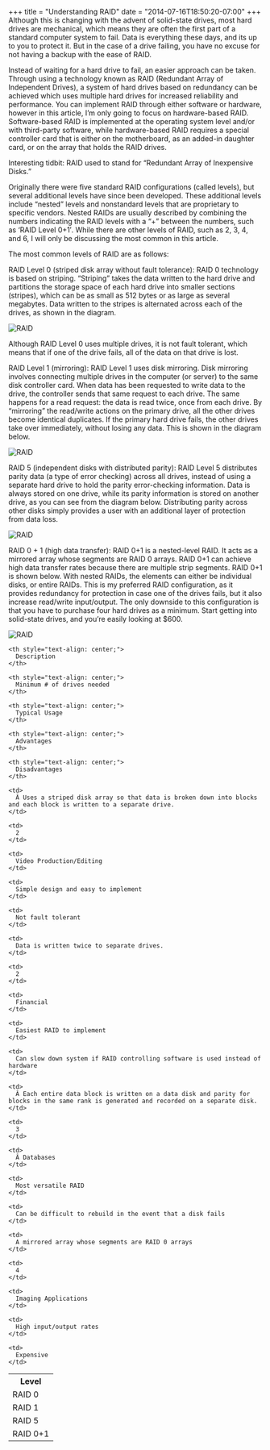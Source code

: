 +++
title = "Understanding RAID"
date = "2014-07-16T18:50:20-07:00"
+++
Although this is changing with the advent of solid-state drives, most hard drives are mechanical, which means they are often the first part of a standard computer system to fail. Data is everything these days, and its up to you to protect it. But in the case of a drive failing, you have no excuse for not having a backup with the ease of RAID.

Instead of waiting for a hard drive to fail, an easier approach can be taken. Through using a technology known as RAID (Redundant Array of Independent Drives), a system of hard drives based on redundancy can be achieved which uses multiple hard drives for increased reliability and performance. You can implement RAID through either software or hardware, however in this article, I’m only going to focus on hardware-based RAID. Software-based RAID is implemented at the operating system level and/or with third-party software, while hardware-based RAID requires a special controller card that is either on the motherboard, as an added-in daughter card, or on the array that holds the RAID drives.

Interesting tidbit: RAID used to stand for “Redundant Array of Inexpensive Disks.”

Originally there were five standard RAID configurations (called levels), but several additional levels have since been developed. These additional levels include “nested” levels and nonstandard levels that are proprietary to specific vendors. Nested RAIDs are usually described by combining the numbers indicating the RAID levels with a “+” between the numbers, such as ‘RAID Level 0+1′. While there are other levels of RAID, such as 2, 3, 4, and 6, I will only be discussing the most common in this article.

The most common levels of RAID are as follows:

RAID Level 0 (striped disk array without fault tolerance): RAID 0 technology is based on striping. “Striping” takes the data written to the hard drive and partitions the storage space of each hard drive into smaller sections (stripes), which can be as small as 512 bytes or as large as several megabytes. Data written to the stripes is alternated across each of the drives, as shown in the diagram.

<img src="/img/post_images/raid1.png" alt="RAID" />

Although RAID Level 0 uses multiple drives, it is not fault tolerant, which means that if one of the drive fails, all of the data on that drive is lost.

RAID Level 1 (mirroring): RAID Level 1 uses disk mirroring. Disk mirroring involves connecting multiple drives in the computer (or server) to the same disk controller card. When data has been requested to write data to the drive, the controller sends that same request to each drive. The same happens for a read request: the data is read twice, once from each drive. By “mirroring” the read/write actions on the primary drive, all the other drives become identical duplicates. If the primary hard drive fails, the other drives take over immediately, without losing any data. This is shown in the diagram below.

<img src="/img/post_images/raid2.png" alt="RAID" />

RAID 5 (independent disks with distributed parity): RAID Level 5 distributes parity data (a type of error checking) across all drives, instead of using a separate hard drive to hold the parity error-checking information. Data is always stored on one drive, while its parity information is stored on another drive, as you can see from the diagram below. Distributing parity across other disks simply provides a user with an additional layer of protection from data loss.

<img src="/img/post_images/raid3.png" alt="RAID" />

RAID 0 + 1 (high data transfer): RAID 0+1 is a nested-level RAID. It acts as a mirrored array whose segments are RAID 0 arrays. RAID 0+1 can achieve high data transfer rates because there are multiple strip segments. RAID 0+1 is shown below. With nested RAIDs, the elements can either be individual disks, or entire RAIDs. This is my preferred RAID configuration, as it provides redundancy for protection in case one of the drives fails, but it also increase read/write input/output. The only downside to this configuration is that you have to purchase four hard drives as a minimum. Start getting into solid-state drives, and you’re easily looking at $600.

<img src="/img/post_images/raid4.png" alt="RAID" />

<table>
  <tr>
    <th style="text-align: center;">
      Level
    </th>
    
    <th style="text-align: center;">
      Description
    </th>
    
    <th style="text-align: center;">
      Minimum # of drives needed
    </th>
    
    <th style="text-align: center;">
      Typical Usage
    </th>
    
    <th style="text-align: center;">
      Advantages
    </th>
    
    <th style="text-align: center;">
      Disadvantages
    </th>
  </tr>
  
  <tr>
    <td>
      RAID 0
    </td>
    
    <td>
      Â Uses a striped disk array so that data is broken down into blocks and each block is written to a separate drive.
    </td>
    
    <td>
      2
    </td>
    
    <td>
      Video Production/Editing
    </td>
    
    <td>
      Simple design and easy to implement
    </td>
    
    <td>
      Not fault tolerant
    </td>
  </tr>
  
  <tr>
    <td>
      RAID 1
    </td>
    
    <td>
      Data is written twice to separate drives.
    </td>
    
    <td>
      2
    </td>
    
    <td>
      Financial
    </td>
    
    <td>
      Easiest RAID to implement
    </td>
    
    <td>
      Can slow down system if RAID controlling software is used instead of hardware
    </td>
  </tr>
  
  <tr>
    <td>
      RAID 5
    </td>
    
    <td>
      Â Each entire data block is written on a data disk and parity for blocks in the same rank is generated and recorded on a separate disk.
    </td>
    
    <td>
      3
    </td>
    
    <td>
      Â Databases
    </td>
    
    <td>
      Most versatile RAID
    </td>
    
    <td>
      Can be difficult to rebuild in the event that a disk fails
    </td>
  </tr>
  
  <tr>
    <td>
      RAID 0+1
    </td>
    
    <td>
      A mirrored array whose segments are RAID 0 arrays
    </td>
    
    <td>
      4
    </td>
    
    <td>
      Imaging Applications
    </td>
    
    <td>
      High input/output rates
    </td>
    
    <td>
      Expensive
    </td>
  </tr>
</table>

&nbsp;